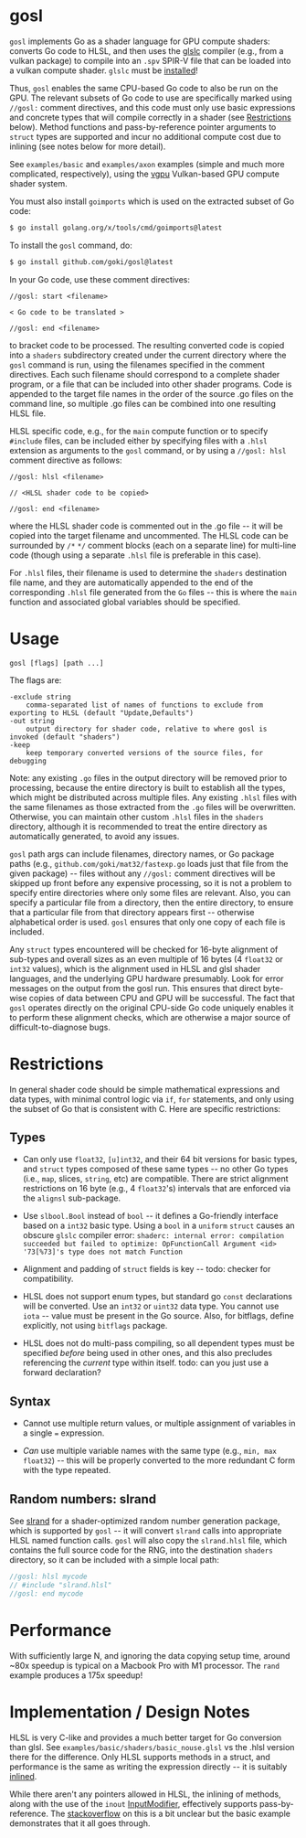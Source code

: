 # gosl

`gosl` implements Go as a shader language for GPU compute shaders: converts Go code to HLSL, and then uses the [glslc](https://github.com/google/shaderc) compiler (e.g., from a vulkan package) to compile into an `.spv` SPIR-V file that can be loaded into a vulkan compute shader.  `glslc` must be [installed](https://askubuntu.com/questions/1252585/how-to-install-glslc-on-ubuntu-20-04)!

Thus, `gosl` enables the same CPU-based Go code to also be run on the GPU.  The relevant subsets of Go code to use are specifically marked using `//gosl:` comment directives, and this code must only use basic expressions and concrete types that will compile correctly in a shader (see [Restrictions](#restrictions) below).  Method functions and pass-by-reference pointer arguments to `struct` types are supported and incur no additional compute cost due to inlining (see notes below for more detail).

See `examples/basic` and `examples/axon` examples (simple and much more complicated, respectively), using the [vgpu](https://github.com/goki/vgpu) Vulkan-based GPU compute shader system.

You must also install `goimports` which is used on the extracted subset of Go code:
```bash
$ go install golang.org/x/tools/cmd/goimports@latest
```

To install the `gosl` command, do:
```bash
$ go install github.com/goki/gosl@latest
```

In your Go code, use these comment directives:

```
//gosl: start <filename>

< Go code to be translated >

//gosl: end <filename>
```

to bracket code to be processed.  The resulting converted code is copied into a `shaders` subdirectory created under the current directory where the `gosl` command is run, using the filenames specified in the comment directives.  Each such filename should correspond to a complete shader program, or a file that can be included into other shader programs.  Code is appended to the target file names in the order of the source .go files on the command line, so multiple .go files can be combined into one resulting HLSL file.

HLSL specific code, e.g., for the `main` compute function or to specify `#include` files, can be included either by specifying files with a `.hlsl` extension as arguments to the `gosl` command, or by using a `//gosl: hlsl` comment directive as follows:
```
//gosl: hlsl <filename>

// <HLSL shader code to be copied>

//gosl: end <filename>
```
where the HLSL shader code is commented out in the .go file -- it will be copied into the target filename and uncommented.  The HLSL code can be surrounded by `/*` `*/` comment blocks (each on a separate line) for multi-line code (though using a separate `.hlsl` file is preferable in this case). 

For `.hlsl` files, their filename is used to determine the `shaders` destination file name, and they are automatically appended to the end of the corresponding `.hlsl` file generated from the `Go` files -- this is where the `main` function and associated global variables should be specified.

# Usage

	gosl [flags] [path ...]

The flags are:

    -exclude string
    	comma-separated list of names of functions to exclude from exporting to HLSL (default "Update,Defaults")
    -out string
    	output directory for shader code, relative to where gosl is invoked (default "shaders")
    -keep
    	keep temporary converted versions of the source files, for debugging

Note: any existing `.go` files in the output directory will be removed prior to processing, because the entire directory is built to establish all the types, which might be distributed across multiple files.  Any existing `.hlsl` files with the same filenames as those extracted from the `.go` files will be overwritten.  Otherwise, you can maintain other custom `.hlsl` files in the `shaders` directory, although it is recommended to treat the entire directory as automatically generated, to avoid any issues.
    
`gosl` path args can include filenames, directory names, or Go package paths (e.g., `github.com/goki/mat32/fastexp.go` loads just that file from the given package) -- files without any `//gosl:` comment directives will be skipped up front before any expensive processing, so it is not a problem to specify entire directories where only some files are relevant.  Also, you can specify a particular file from a directory, then the entire directory, to ensure that a particular file from that directory appears first -- otherwise alphabetical order is used.  `gosl` ensures that only one copy of each file is included.
  
Any `struct` types encountered will be checked for 16-byte alignment of sub-types and overall sizes as an even multiple of 16 bytes (4 `float32` or `int32` values), which is the alignment used in HLSL and glsl shader languages, and the underlying GPU hardware presumably.  Look for error messages on the output from the gosl run.  This ensures that direct byte-wise copies of data between CPU and GPU will be successful.  The fact that `gosl` operates directly on the original CPU-side Go code uniquely enables it to perform these alignment checks, which are otherwise a major source of difficult-to-diagnose bugs.

# Restrictions    

In general shader code should be simple mathematical expressions and data types, with minimal control logic via `if`, `for` statements, and only using the subset of Go that is consistent with C.  Here are specific restrictions:

## Types

* Can only use `float32`, `[u]int32`, and their 64 bit versions for basic types, and `struct` types composed of these same types -- no other Go types (i.e., `map`, slices, `string`, etc) are compatible.  There are strict alignment restrictions on 16 byte (e.g., 4 `float32`'s) intervals that are enforced via the `alignsl` sub-package.

* Use `slbool.Bool` instead of `bool` -- it defines a Go-friendly interface based on a `int32` basic type.  Using a `bool` in a `uniform` `struct` causes an obscure `glslc` compiler error: `shaderc: internal error: compilation succeeded but failed to optimize: OpFunctionCall Argument <id> '73[%73]'s type does not match Function`  

* Alignment and padding of `struct` fields is key -- todo: checker for compatibility.

* HLSL does not support enum types, but standard go `const` declarations will be converted.  Use an `int32` or `uint32` data type.  You cannot use `iota` -- value must be present in the Go source.  Also, for bitflags, define explicitly, not using `bitflags` package.

* HLSL does not do multi-pass compiling, so all dependent types must be specified *before* being used in other ones, and this also precludes referencing the *current* type within itself.  todo: can you just use a forward declaration?

## Syntax

* Cannot use multiple return values, or multiple assignment of variables in a single `=` expression.

* *Can* use multiple variable names with the same type (e.g., `min, max float32`) -- this will be properly converted to the more redundant C form with the type repeated.

## Random numbers: slrand

See [slrand](https://github.com/goki/gosl/tree/main/slrand) for a shader-optimized random number generation package, which is supported by `gosl` -- it will convert `slrand` calls into appropriate HLSL named function calls.  `gosl` will also copy the `slrand.hlsl` file, which contains the full source code for the RNG, into the destination `shaders` directory, so it can be included with a simple local path:

```Go
//gosl: hlsl mycode
// #include "slrand.hlsl"
//gosl: end mycode
```

# Performance

With sufficiently large N, and ignoring the data copying setup time, around ~80x speedup is typical on a Macbook Pro with M1 processor.  The `rand` example produces a 175x speedup!

# Implementation / Design Notes

HLSL is very C-like and provides a much better target for Go conversion than glsl.  See `examples/basic/shaders/basic_nouse.glsl` vs the .hlsl version there for the difference.  Only HLSL supports methods in a struct, and performance is the same as writing the expression directly -- it is suitably [inlined](https://learn.microsoft.com/en-us/windows/win32/direct3dhlsl/dx-graphics-hlsl-function-syntax).

While there aren't any pointers allowed in HLSL, the inlining of methods, along with the use of the `inout` [InputModifier](https://learn.microsoft.com/en-us/windows/win32/direct3dhlsl/dx-graphics-hlsl-function-parameters), effectively supports pass-by-reference.  The [stackoverflow](https://stackoverflow.com/questions/28527622/shaders-function-parameters-performance/28577878#28577878) on this is a bit unclear but the basic example demonstrates that it all goes through.


